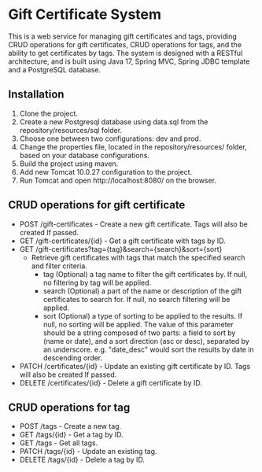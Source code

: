 # Gift Certificate System
This is a web service for managing gift certificates and tags, providing CRUD operations for gift certificates, 
CRUD operations for tags, and the ability to get certificates by tags.
The system is designed with a RESTful architecture, and is built using Java 17, Spring MVC, Spring JDBC template
and a PostgreSQL database.

[//]: # (## Database schema)

[//]: # ()
[//]: # (<img src="https://user-images.githubusercontent.com/96039201/237025446-f8dd8912-a760-445c-958e-86e362c13722.jpg">)

## Installation
1. Clone the project.
2. Create a new Postgresql database using data.sql from the repository/resources/sql folder.
3. Choose one between two configurations: dev and prod. 
4. Change the properties file, located in the repository/resources/ folder, based on your database configurations.
5. Build the project using maven.
6. Add new Tomcat 10.0.27 configuration to the project.
7. Run Tomcat and open http://localhost:8080/ on the browser.

## CRUD operations for gift certificate
* POST /gift-certificates - Create a new gift certificate. Tags will also be created If passed.
* GET /gift-certificates/{id} - Get a gift certificate with tags by ID.
* GET /gift-certificates?tag={tag}&search={search}&sort={sort}
  - Retrieve gift certificates with tags that match the specified search and filter criteria.
      - tag (Optional) a tag name to filter the gift certificates by.
        If null, no filtering by tag will be applied.
      - search (Optional) a part of the name or description of the gift certificates
        to search for. If null, no search filtering will be applied.
      - sort (Optional) a type of sorting to be applied to the results. If null,
        no sorting will be applied. The value of this parameter should be a string composed of two parts:
        a field to sort by (name or date), and a sort direction (asc or desc), separated by an underscore.
        e.g. "date_desc" would sort the results by date in descending order.
* PATCH /certificates/{id} - Update an existing gift certificate by ID.  Tags will also be created If passed.
* DELETE /certificates/{id} - Delete a gift certificate by ID.

## CRUD operations for tag
* POST /tags - Create a new tag.
* GET /tags/{id} - Get a tag by ID.
* GET /tags - Get all tags.
* PATCH /tags/{id} - Update an existing tag.
* DELETE /tags/{id} - Delete a tag by ID.


